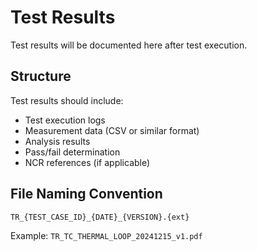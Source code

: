 # Test Results

Test results will be documented here after test execution.

## Structure

Test results should include:
- Test execution logs
- Measurement data (CSV or similar format)
- Analysis results
- Pass/fail determination
- NCR references (if applicable)

## File Naming Convention

`TR_{TEST_CASE_ID}_{DATE}_{VERSION}.{ext}`

Example: `TR_TC_THERMAL_LOOP_20241215_v1.pdf`
